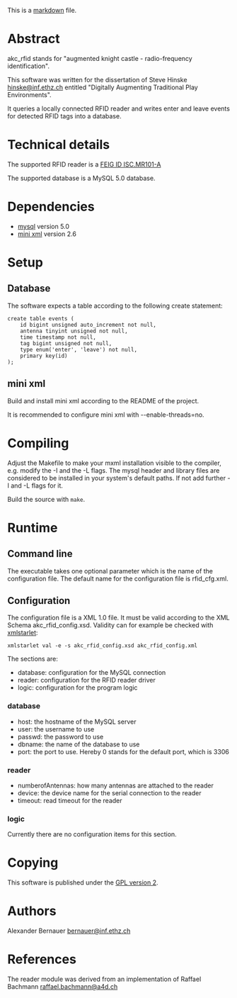 This is a [markdown](http://daringfireball.net/projects/markdown/) file.

Abstract
=======
akc\_rfid stands for "augmented knight castle - radio-frequency identification". 

This software was written for the dissertation of Steve Hinske
<hinske@inf.ethz.ch> entitled "Digitally Augmenting Traditional Play
Environments".

It queries a locally connected RFID reader and writes enter and leave events for detected RFID tags into a database.

Technical details
=================
The supported RFID reader is a [FEIG ID ISC.MR101-A](http://www.feig.de/index.php?option=com_content&task=view&id=99&Itemid=126&lang=en)

The supported database is a MySQL 5.0 database.

Dependencies
============
 - [mysql](http://www.mysql.com/) version 5.0
 - [mini xml](http://www.minixml.org/) version 2.6

Setup
=====

Database
--------
The software expects a table according to the following create statement:

	create table events (
		id bigint unsigned auto_increment not null, 
		antenna tinyint unsigned not null, 
		time timestamp not null, 
		tag bigint unsigned not null, 
		type enum('enter', 'leave') not null, 
		primary key(id)
	);

mini xml
--------
Build and install mini xml according to the README of the project. 

It is recommended to configure mini xml with --enable-threads=no.

Compiling
=========
Adjust the Makefile to make your mxml installation visible to the
compiler, e.g. modify the -I and the -L flags. The mysql header and
library files are considered to be installed in your system's default
paths. If not add further -I and -L flags for it.

Build the source with `make`.

Runtime
=======
Command line
------------
The executable takes one optional parameter which is the name of the
configuration file. The default name for the configuration file is
rfid\_cfg.xml.

Configuration
-------------
The configuration file is a XML 1.0 file. It must be valid according to
the XML Schema akc\_rfid\_config.xsd. Validity can for example be checked with
[xmlstarlet](http://xmlstar.sourceforge.net/):

	xmlstarlet val -e -s akc_rfid_config.xsd akc_rfid_config.xml

The sections are:

 - database: configuration for the MySQL connection
 - reader: configuration for the RFID reader driver
 - logic: configuration for the program logic 

### database
 * host: the hostname of the MySQL server
 * user: the username to use
 * passwd: the password to use
 * dbname: the name of the database to use
 * port: the port to use. Hereby 0 stands for the default port, which is 3306

### reader
 * numberofAntennas: how many antennas are attached to the reader
 * device: the device name for the serial connection to the reader
 * timeout: read timeout for the reader
 
### logic
Currently there are no configuration items for this section.

Copying
=======
This software is published under the [GPL version 2](http://www.gnu.org/licenses/gpl-2.0.html).

Authors
=======
Alexander Bernauer <bernauer@inf.ethz.ch>

References
==========
The reader module was derived from an implementation of Raffael Bachmann <raffael.bachmann@a4d.ch>
